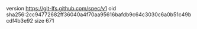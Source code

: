 version https://git-lfs.github.com/spec/v1
oid sha256:2cc94772682ff36040a4f70aa95616bafdb9c64c3030c6a0b51c49bcdf4b3e92
size 671
